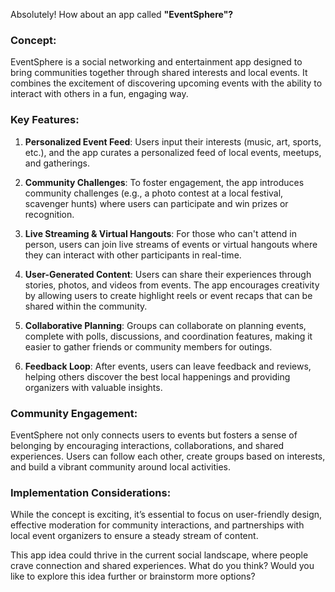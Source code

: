 Absolutely! How about an app called **"EventSphere"?**

### Concept:
EventSphere is a social networking and entertainment app designed to bring communities together through shared interests and local events. It combines the excitement of discovering upcoming events with the ability to interact with others in a fun, engaging way.

### Key Features:

1. **Personalized Event Feed**: Users input their interests (music, art, sports, etc.), and the app curates a personalized feed of local events, meetups, and gatherings. 

2. **Community Challenges**: To foster engagement, the app introduces community challenges (e.g., a photo contest at a local festival, scavenger hunts) where users can participate and win prizes or recognition.

3. **Live Streaming & Virtual Hangouts**: For those who can't attend in person, users can join live streams of events or virtual hangouts where they can interact with other participants in real-time.

4. **User-Generated Content**: Users can share their experiences through stories, photos, and videos from events. The app encourages creativity by allowing users to create highlight reels or event recaps that can be shared within the community.

5. **Collaborative Planning**: Groups can collaborate on planning events, complete with polls, discussions, and coordination features, making it easier to gather friends or community members for outings.

6. **Feedback Loop**: After events, users can leave feedback and reviews, helping others discover the best local happenings and providing organizers with valuable insights.

### Community Engagement:
EventSphere not only connects users to events but fosters a sense of belonging by encouraging interactions, collaborations, and shared experiences. Users can follow each other, create groups based on interests, and build a vibrant community around local activities.

### Implementation Considerations:
While the concept is exciting, it’s essential to focus on user-friendly design, effective moderation for community interactions, and partnerships with local event organizers to ensure a steady stream of content.

This app idea could thrive in the current social landscape, where people crave connection and shared experiences. What do you think? Would you like to explore this idea further or brainstorm more options?